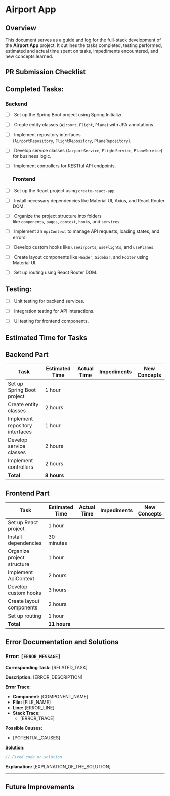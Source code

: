 # Airport App

## Overview

This document serves as a guide and log for the full-stack development of the **Airport App** project. It outlines the tasks completed, testing performed, estimated and actual time spent on tasks, impediments encountered, and new concepts learned.

## PR Submission Checklist

## **Completed Tasks**:

### Backend

- [ ]  Set up the Spring Boot project using Spring Initializr.

- [ ]  Create entity classes (`Airport`, `Flight`, `Plane`) with JPA annotations.

- [ ]  Implement repository interfaces (`AirportRepository`, `FlightRepository`, `PlaneRepository`).

- [ ]  Develop service classes (`AirportService`, `FlightService`, `PlaneService`) for business logic.

- [ ]  Implement controllers for RESTful API endpoints.
  
  ### Frontend

- [ ]  Set up the React project using `create-react-app`.

- [ ]  Install necessary dependencies like Material UI, Axios, and React Router DOM.

- [ ]  Organize the project structure into folders like `components`, `pages`, `context`, `hooks`, and `services`.

- [ ]  Implement an `ApiContext` to manage API requests, loading states, and errors.

- [ ]  Develop custom hooks like `useAirports`, `useFlights`, and `usePlanes`.

- [ ]  Create layout components like `Header`, `Sidebar`, and `Footer` using Material UI.

- [ ]  Set up routing using React Router DOM.

## **Testing**:

- [ ]  Unit testing for backend services.

- [ ]  Integration testing for API interactions.

- [ ]  UI testing for frontend components.

## Estimated Time for Tasks

## Backend Part

| Task                            | Estimated Time | Actual Time | Impediments | New Concepts |
| ------------------------------- | -------------- | ----------- | ----------- | ------------ |
| Set up Spring Boot project      | 1 hour         |             |             |              |
| Create entity classes           | 2 hours        |             |             |              |
| Implement repository interfaces | 1 hour         |             |             |              |
| Develop service classes         | 2 hours        |             |             |              |
| Implement controllers           | 2 hours        |             |             |              |
| **Total**                       | **8 hours**    |             |             |              |

## Frontend Part

| Task                       | Estimated Time | Actual Time | Impediments | New Concepts |
| -------------------------- | -------------- | ----------- | ----------- | ------------ |
| Set up React project       | 1 hour         |             |             |              |
| Install dependencies       | 30 minutes     |             |             |              |
| Organize project structure | 1 hour         |             |             |              |
| Implement ApiContext       | 2 hours        |             |             |              |
| Develop custom hooks       | 3 hours        |             |             |              |
| Create layout components   | 2 hours        |             |             |              |
| Set up routing             | 1 hour         |             |             |              |
| **Total**                  | **11 hours**   |             |             |              |

## Error Documentation and Solutions

### Error: `[ERROR_MESSAGE]`

**Corresponding Task:** [RELATED_TASK]

**Description:** [ERROR_DESCRIPTION]

**Error Trace:**

- **Component:** [COMPONENT_NAME]
- **File:** [FILE_NAME]
- **Line:** [ERROR_LINE]
- **Stack Trace:**
  - [ERROR_TRACE]

**Possible Causes:**

- [POTENTIAL_CAUSES]

**Solution:**

```jsx
// Fixed code or solution
```

**Explanation:** [EXPLANATION_OF_THE_SOLUTION]

---

## Future Improvements
